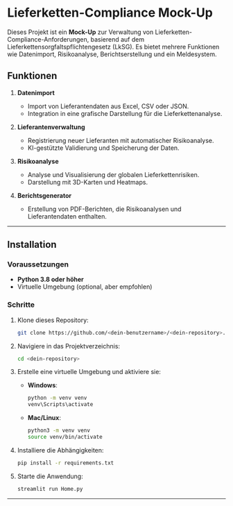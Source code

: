 
# Lieferketten-Compliance Mock-Up

Dieses Projekt ist ein **Mock-Up** zur Verwaltung von Lieferketten-Compliance-Anforderungen, basierend auf dem Lieferkettensorgfaltspflichtengesetz (LkSG). Es bietet mehrere Funktionen wie Datenimport, Risikoanalyse, Berichtserstellung und ein Meldesystem.

## Funktionen
1. **Datenimport**
   - Import von Lieferantendaten aus Excel, CSV oder JSON.
   - Integration in eine grafische Darstellung für die Lieferkettenanalyse.

2. **Lieferantenverwaltung**
   - Registrierung neuer Lieferanten mit automatischer Risikoanalyse.
   - KI-gestützte Validierung und Speicherung der Daten.

3. **Risikoanalyse**
   - Analyse und Visualisierung der globalen Lieferkettenrisiken.
   - Darstellung mit 3D-Karten und Heatmaps.

4. **Berichtsgenerator**
   - Erstellung von PDF-Berichten, die Risikoanalysen und Lieferantendaten enthalten.
   

---

## Installation

### Voraussetzungen
- **Python 3.8 oder höher**
- Virtuelle Umgebung (optional, aber empfohlen)

### Schritte
1. Klone dieses Repository:
   ```bash
   git clone https://github.com/<dein-benutzername>/<dein-repository>.git
   ```

2. Navigiere in das Projektverzeichnis:
   ```bash
   cd <dein-repository>
   ```

3. Erstelle eine virtuelle Umgebung und aktiviere sie:
   - **Windows**:
     ```bash
     python -m venv venv
     venv\Scripts\activate
     ```
   - **Mac/Linux**:
     ```bash
     python3 -m venv venv
     source venv/bin/activate
     ```

4. Installiere die Abhängigkeiten:
   ```bash
   pip install -r requirements.txt
   ```

5. Starte die Anwendung:
   ```bash
   streamlit run Home.py
   ```

---

